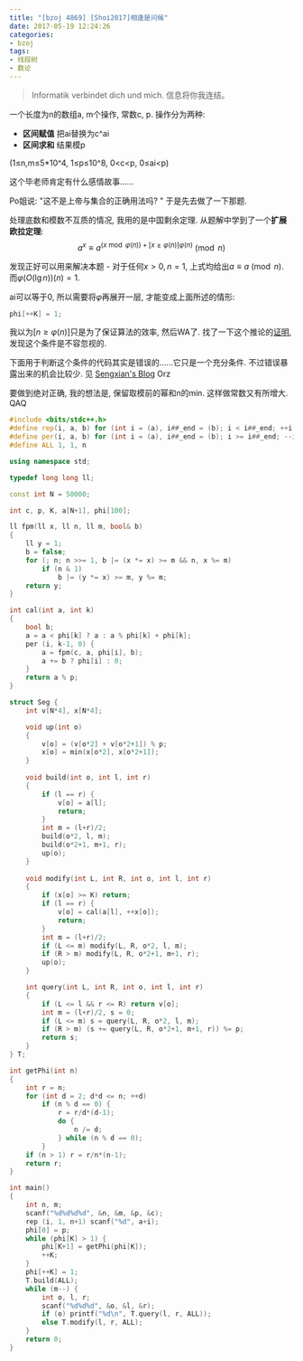 ```yaml
---
title: "[bzoj 4869] [Shoi2017]相逢是问候"
date: 2017-05-19 12:24:26
categories:
- bzoj
tags:
- 线段树
- 数论
---
```

> Informatik verbindet dich und mich.
> 信息将你我连结。

一个长度为n的数组a, m个操作, 常数c, p. 操作分为两种:
- **区间赋值** 把ai替换为c^ai
- **区间求和** 结果模p

(1&le;n,m&le;5\*10^4, 1&le;p&le;10^8, 0&lt;c&lt;p, 0&le;ai&lt;p)
<!--more-->
这个毕老师肯定有什么感情故事......

Po姐说: "这不是上帝与集合的正确用法吗? " 于是先去做了一下那题.

处理底数和模数不互质的情况, 我用的是中国剩余定理. 从题解中学到了一个**扩展欧拉定理**:
$$
a^x \equiv a^{(x\bmod \varphi(n)) + [x\ge \varphi(n)]\varphi(n)} \pmod n
$$

发现正好可以用来解决本题 - 对于任何$x>0, n=1$, 上式均给出$a \equiv a \pmod n$. 而$\varphi(O(\lg n))(n) = 1$.

ai可以等于0, 所以需要将$\varphi$再展开一层, 才能变成上面所述的情形:
```cpp
phi[++K] = 1;
```

我以为$[n\ge \varphi(n)]$只是为了保证算法的效率, 然后WA了. 找了一下这个推论的[证明](https://zhuanlan.zhihu.com/p/24902174), 发现这个条件是不容忽视的.

下面用于判断这个条件的代码其实是错误的......它只是一个充分条件. 不过错误暴露出来的机会比较少. 见 [Sengxian's Blog](https://blog.sengxian.com/solutions/bzoj-4869) Orz

要做到绝对正确, 我的想法是, 保留取模前的幂和n的min. 这样做常数又有所增大. QAQ

```cpp
#include <bits/stdc++.h>
#define rep(i, a, b) for (int i = (a), i##_end = (b); i < i##_end; ++i)
#define per(i, a, b) for (int i = (a), i##_end = (b); i >= i##_end; --i)
#define ALL 1, 1, n

using namespace std;

typedef long long ll;

const int N = 50000;

int c, p, K, a[N+1], phi[100];

ll fpm(ll x, ll n, ll m, bool& b)
{
	ll y = 1;
	b = false;
	for (; n; n >>= 1, b |= (x *= x) >= m && n, x %= m)
		if (n & 1)
			b |= (y *= x) >= m, y %= m;
	return y;
}

int cal(int a, int k)
{
	bool b;
	a = a < phi[k] ? a : a % phi[k] + phi[k];
	per (i, k-1, 0) {
		a = fpm(c, a, phi[i], b);
		a += b ? phi[i] : 0;
	}
	return a % p;
}

struct Seg {
	int v[N*4], x[N*4];

	void up(int o)
	{
		v[o] = (v[o*2] + v[o*2+1]) % p;
		x[o] = min(x[o*2], x[o*2+1]);
	}
	
	void build(int o, int l, int r)
	{
		if (l == r) {
			v[o] = a[l];
			return;
		}
		int m = (l+r)/2;
		build(o*2, l, m);
		build(o*2+1, m+1, r);
		up(o);
	}
	
	void modify(int L, int R, int o, int l, int r)
	{
		if (x[o] >= K) return;
		if (l == r) {
			v[o] = cal(a[l], ++x[o]);
			return;
		}
		int m = (l+r)/2;
		if (L <= m) modify(L, R, o*2, l, m);
		if (R > m) modify(L, R, o*2+1, m+1, r);
		up(o);
	}

	int query(int L, int R, int o, int l, int r)
	{
		if (L <= l && r <= R) return v[o];
		int m = (l+r)/2, s = 0;
		if (L <= m) s = query(L, R, o*2, l, m);
		if (R > m) (s += query(L, R, o*2+1, m+1, r)) %= p;
		return s;
	}
} T;

int getPhi(int n)
{
	int r = n;
	for (int d = 2; d*d <= n; ++d)
		if (n % d == 0) {
			r = r/d*(d-1);
			do {
				n /= d;
			} while (n % d == 0);
		}
	if (n > 1) r = r/n*(n-1);
	return r;
}

int main()
{
	int n, m;
	scanf("%d%d%d%d", &n, &m, &p, &c);
	rep (i, 1, n+1) scanf("%d", a+i);
	phi[0] = p;
	while (phi[K] > 1) {
		phi[K+1] = getPhi(phi[K]);
		++K;
	}
	phi[++K] = 1;
	T.build(ALL);
	while (m--) {
		int o, l, r;
		scanf("%d%d%d", &o, &l, &r);
		if (o) printf("%d\n", T.query(l, r, ALL));
		else T.modify(l, r, ALL);
	}
	return 0;
}
```